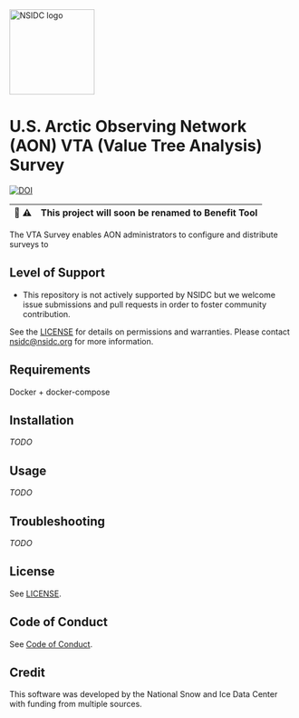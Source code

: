 <img alt="NSIDC logo" src="https://nsidc.org/themes/custom/nsidc/logo.svg" width="150" />

# U.S. Arctic Observing Network (AON) VTA (Value Tree Analysis) Survey
[![DOI](https://zenodo.org/badge/DOI/10.5281/zenodo.8403759.svg)](https://doi.org/10.5281/zenodo.8403759)

| :memo: :warning: | This project will soon be renamed to Benefit Tool |
|------------------|:--------------------------------------------------|

The VTA Survey enables AON administrators to configure and distribute surveys to


## Level of Support

* This repository is not actively supported by NSIDC but we welcome issue submissions
  and pull requests in order to foster community contribution.

See the [LICENSE](LICENSE) for details on permissions and warranties. Please contact
nsidc@nsidc.org for more information.


## Requirements

Docker + docker-compose


## Installation

_TODO_


## Usage

_TODO_


## Troubleshooting

_TODO_


## License

See [LICENSE](LICENSE).


## Code of Conduct

See [Code of Conduct](CODE_OF_CONDUCT.md).


## Credit

This software was developed by the National Snow and Ice Data Center with funding from multiple sources.
